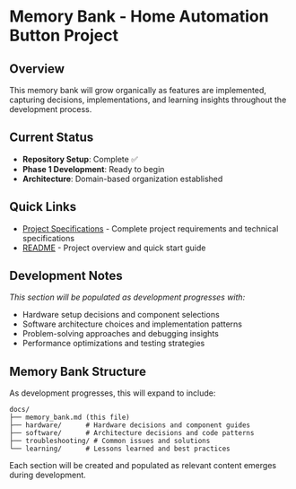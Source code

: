 # Memory Bank - Home Automation Button Project

## Overview

This memory bank will grow organically as features are implemented, capturing decisions, implementations, and learning insights throughout the development process.

## Current Status

- **Repository Setup**: Complete ✅
- **Phase 1 Development**: Ready to begin
- **Architecture**: Domain-based organization established

## Quick Links

- [Project Specifications](../CLAUDE.md) - Complete project requirements and technical specifications
- [README](../README.md) - Project overview and quick start guide

## Development Notes

*This section will be populated as development progresses with:*
- Hardware setup decisions and component selections
- Software architecture choices and implementation patterns
- Problem-solving approaches and debugging insights
- Performance optimizations and testing strategies

## Memory Bank Structure

As development progresses, this will expand to include:

```
docs/
├── memory_bank.md (this file)
├── hardware/      # Hardware decisions and component guides
├── software/      # Architecture decisions and code patterns
├── troubleshooting/ # Common issues and solutions
└── learning/      # Lessons learned and best practices
```

Each section will be created and populated as relevant content emerges during development.